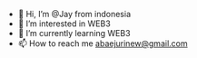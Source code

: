 - 👋 Hi, I’m @Jay from indonesia 
- 👀 I’m interested in WEB3
- 🌱 I’m currently learning WEB3
- 📫 How to reach me abaejurinew@gmail.com
